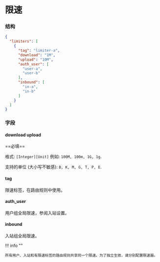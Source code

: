 # 限速

### 结构

```json
{
  "limiters": [
    {
      "tag": "limiter-a",
      "download": "1M",
      "upload": "10M",
      "auth_user": [
        "user-a",
        "user-b"
      ],
      "inbound": [
        "in-a",
        "in-b"
      ]
    }
  ]
}

```

### 字段

#### download upload

==必填==

格式: `[Integer][Unit]` 例如: `100M, 100m, 1G, 1g`.

支持的单位 (大小写不敏感): `B, K, M, G, T, P, E`.

#### tag

限速标签，在路由规则中使用。

#### auth_user

用户组全局限速，参阅入站设置。

#### inbound

入站组全局限速。

!!! info ""

    所有用户、入站和有限速标签的路由规则共享同一个限速。为了独立生效，请分别配置限速器。